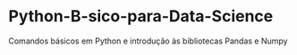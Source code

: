 # Python-B-sico-para-Data-Science
Comandos básicos em Python e introdução às bibliotecas Pandas e Numpy
